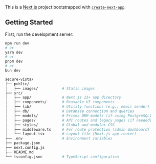 This is a [Next.js](https://nextjs.org) project bootstrapped with [`create-next-app`](https://nextjs.org/docs/app/api-reference/cli/create-next-app).

## Getting Started

First, run the development server:

```bash
npm run dev
# or
yarn dev
# or
pnpm dev
# or
bun dev
```

```bash
secure-vista/
├── public/
│   ├── images/           # Static images
├── src/
│   ├── app/              # Next.js 13+ app directory
│   ├── components/       # Reusable UI components
│   ├── lib/              # Utility functions (e.g., email sender)
│   ├── db/               # Database connection and queries
│   ├── models/           # Prisma ORM models (if using PostgreSQL)
│   ├── pages/            # API routes and legacy pages (if needed)
│   ├── styles/           # Global and modular CSS
│   ├── middleware.ts     # For route protection (admin dashboard)
│   └── layout.tsx        # Layout file (Next.js app router)  
├── .env                  # Environment variables
├── package.json
├── next.config.js
├── README.md
└── tsconfig.json         # TypeScript configuration

```
